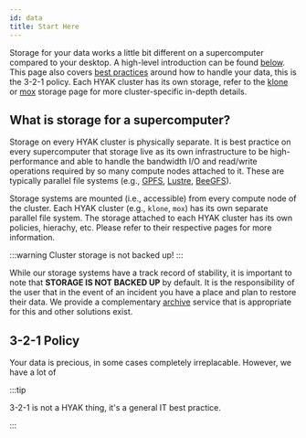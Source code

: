 ```yaml
---
id: data
title: Start Here
---
```


Storage for your data works a little bit different on a supercomputer compared to your desktop. A high-level introduction can be found [below](#what-is-storage-for-a-supercomputer). This page also covers [best practices](#3-2-1-policy) around how to handle your data, this is the 3-2-1 policy. Each HYAK cluster has its own storage, refer to the [klone](klone) or [mox](mox) storage page for more cluster-specific in-depth details.

## What is storage for a supercomputer?

Storage on every HYAK cluster is physically separate. It is best practice on every supercomputer that storage live as its own infrastructure to be high-performance and able to handle the bandwidth I/O and read/write operations required by so many compute nodes attached to it. These are typically parallel file systems (e.g., [GPFS](https://en.wikipedia.org/wiki/GPFS), [Lustre](https://en.wikipedia.org/wiki/Lustre_(file_system)), [BeeGFS](https://en.wikipedia.org/wiki/BeeGFS)).

Storage systems are mounted (i.e., accessible) from every compute node of the cluster. Each HYAK cluster (e.g., `klone`, `mox`) has its own separate parallel file system. The storage attached to each HYAK cluster has its own policies, hierachy, etc. Please refer to their respective pages for more information. 

:::warning
Cluster storage is not backed up!
:::

While our storage systems have a track record of stability, it is important to note that **STORAGE IS NOT BACKED UP** by default. It is the responsibility of the user that in the event of an incident you have a place and plan to restore their data. We provide a complementary [archive](archive) service that is appropriate for this and other solutions exist.

## 3-2-1 Policy

Your data is precious, in some cases completely irreplacable. However, we have a lot of 

:::tip

3-2-1 is not a HYAK thing, it's a general IT best practice.

:::
